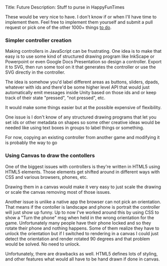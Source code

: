 Title: Future
Description: Stuff to purse in HappyFunTimes

These would be very nice to have. I don't know if or when I'll have time to
implement them. Feel free to implement them yourself and submit a pull request
or pick one of the other 1000+ things [to do](../todo.md).

### Simpler controller creation

Making controllers in JavaScript can be frustrating. One idea is to make
that easy is to use some kind of structured drawing program like InkScape
or Powerpoint or even Google Docs Presentation so design a controller.
Export it to SVG, then run some tool on it that generates the controller or
use the SVG directly in the controller.

The idea is somehow you'd label different areas as buttons, sliders, dpads, whatever
with ids and there'd be some higher level API that would just automatically emit
messages inside Unity based on those ids and or keep track of their state "pressed",
"not pressed", etc.

It would make some things easier but at the possible expensive of flexibility.

One issue is I don't know of any structured drawing programs that let you
set ids or other metadata on shapes so some other creative ideas would be needed
like using text boxes in groups to label things or something.

For now, copying an existing controller from another game and modifying it is
probably the way to go

### Using Canvas to draw the contollers

One of the biggest issues with controllers is they're written in HTML5 using
HTML5 elements. Those elements get shifted around in different ways with CSS
and various browsers, phones, etc.

Drawing them in a canvas would make it very easy to just scale the drawing or
scale the canvas removing most of those issues.

Another issue is unlike a native app the browser can not pick an orientation.
That means if the contoller is landscape and phone is portrait the controller
will just show up funny. Up to now I've worked around this by using CSS
to show a "Turn the phone" msg when held in the wrong orientation for the game.
Unfortunately many people have their phone locked and so they rotate their phone
and nothing happens. Some of them realize they have to unlock the orientation
but if I switched to rendering in a canvas I could just detect the orientation
and render rotated 90 degrees and that problem would be solved. No need to unlock.

Unfortunately, there are drawbacks as well. HTML5 defines lots of styling, and
other features what would all have to be hand drawn if done in canvas.
